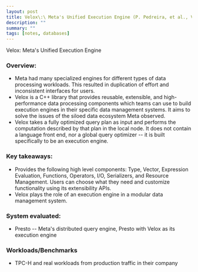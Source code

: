 ```yaml
---
layout: post
title: Velox\:\ Meta's Unified Execution Engine (P. Pedreira, et al., VLDB 2022)
description: ""
summary: ""
tags: [notes, databases]
---
```


Velox: Meta's Unified Execution Engine

### Overview:

- Meta had many specialized engines for different types of data processing workloads.
  This resulted in duplication of effort and inconsistent interfaces for users.
- Velox is a C++ library that provides reusable, extensible, and high-performance
  data processing components which teams can use to build execution engines in their
  specific data management systems. It aims to solve the issues of the siloed
  data ecosystem Meta observed.
- Velox takes a fully optimized query plan as input and performs the computation
  described by that plan in the local node. It does not contain a language front end, nor a
  global query optimizer -- it is built specifically to be an execution engine.

### Key takeaways:

- Provides the following high level components: Type, Vector,
  Expression Evaluation, Functions, Operators, I/O, Serializers,
  and Resource Management. Users can choose what they need and customize functionality
  using its extensibility APIs.
- Velox plays the role of an execution engine in a modular data management system.

### System evaluated:

- Presto -- Meta's distributed query engine, Presto with Velox as its execution engine

### Workloads/Benchmarks

- TPC-H and real workloads from production traffic in their company
